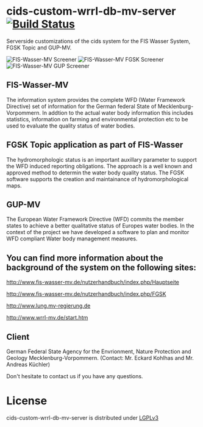 cids-custom-wrrl-db-mv-server [![Build Status](http://ci.cismet.de/buildStatus/icon?job=cids-custom-wrrl-db-mv-server)](https://ci.cismet.de/job/cids-custom-wrrl-db-mv-server/)
=============================

Serverside customizations of the cids system for the FIS Wasser System, FGSK Topic and GUP-MV.

![FIS-Wasser-MV Screener](http://www.cismet.de/images/projects/screener/fiswassermv.png)
![FIS-Wasser-MV FGSK Screener](http://www.cismet.de/images/projects/screener/fgskmv.png)
![FIS-Wasser-MV GUP Screener](http://www.cismet.de/images/projects/screener/gupmv.png)

FIS-Wasser-MV
--------------
The information system provides the complete WFD (Water Framework Directive) set of information for the German federal State of Mecklenburg-Vorpommern. In addtion to the actual water body information this includes statistics, information on farming and environmental protection etc to be used to evaluate the quality status of water bodies.

FGSK Topic application as part of FIS-Wasser
---------------
The hydromorphologic status is an important auxillary parameter to support the WFD induced reporting obligations. The approach is a well known and approved method to determin the water body quality status. The FGSK software supports the creation and maintainance of hydromorphological maps.

GUP-MV
--------
The European Water Framework Directive (WFD) commits the member states to achieve a better qualitative status of Europes water bodies. In the context of the project we have developed a software to plan and monitor WFD compliant Water body management measures.

You can find more information about the background of the system on the following sites:
---------------
http://www.fis-wasser-mv.de/nutzerhandbuch/index.php/Hauptseite

http://www.fis-wasser-mv.de/nutzerhandbuch/index.php/FGSK

http://www.lung.mv-regierung.de

http://www.wrrl-mv.de/start.htm


Client
------
German Federal State Agency for the Envrionment, Nature Protection and Geology Mecklenburg-Vorpommern. 
(Contact: Mr. Eckard Kohlhas and Mr. Andreas Küchler)


Don't hesitate to contact us if you have any questions.

License
=======

cids-custom-wrrl-db-mv-server is distributed under [LGPLv3](https://github.com/cismet/cids-custom-wrrl-db-mv-server/blob/dev/LICENSE)
